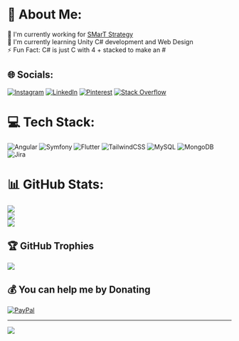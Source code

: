 # 💫 About Me:
💼 I'm currently working for [SMarT Strategy](https://github.com/SMarTStrategy) <br>🌱 I'm currently learning Unity C# development and Web Design<br>⚡ Fun Fact: C# is just C with 4 + stacked to make an #

## 🌐 Socials:
[![Instagram](https://img.shields.io/badge/Instagram-%23E4405F.svg?logo=Instagram&logoColor=white)](https://instagram.com/_simonesechi) [![LinkedIn](https://img.shields.io/badge/LinkedIn-%230077B5.svg?logo=linkedin&logoColor=white)](https://linkedin.com/in/simone-sechi-bg) [![Pinterest](https://img.shields.io/badge/Pinterest-%23E60023.svg?logo=Pinterest&logoColor=white)](https://pinterest.com/zzAIMoo) [![Stack Overflow](https://img.shields.io/badge/-Stackoverflow-FE7A16?logo=stack-overflow&logoColor=white)](https://stackoverflow.com/users/11486454) 

# 💻 Tech Stack:
![Angular](https://img.shields.io/badge/angular-%23DD0031.svg?style=for-the-badge&logo=angular&logoColor=white) ![Symfony](https://img.shields.io/badge/symfony-%23000000.svg?style=for-the-badge&logo=symfony&logoColor=white) ![Flutter](https://img.shields.io/badge/Flutter-%2302569B.svg?style=for-the-badge&logo=Flutter&logoColor=white) ![TailwindCSS](https://img.shields.io/badge/tailwindcss-%2338B2AC.svg?style=for-the-badge&logo=tailwind-css&logoColor=white) ![MySQL](https://img.shields.io/badge/mysql-%2300f.svg?style=for-the-badge&logo=mysql&logoColor=white) ![MongoDB](https://img.shields.io/badge/MongoDB-%234ea94b.svg?style=for-the-badge&logo=mongodb&logoColor=white) ![Jira](https://img.shields.io/badge/jira-%230A0FFF.svg?style=for-the-badge&logo=jira&logoColor=white)

# 📊 GitHub Stats:
![](https://github-readme-stats.vercel.app/api?username=zzAIMoo&theme=shades-of-purple&hide_border=false&include_all_commits=false&count_private=true)<br/>
![](https://github-readme-streak-stats.herokuapp.com/?user=zzAIMoo&theme=shades-of-purple&hide_border=false)<br/>
![](https://github-readme-stats.vercel.app/api/top-langs/?username=zzAIMoo&theme=shades-of-purple&hide_border=false&include_all_commits=false&count_private=true&layout=compact)

## 🏆 GitHub Trophies
![](https://github-profile-trophy.vercel.app/?username=zzAIMoo&theme=tokyonight&no-frame=false&no-bg=false&margin-w=4)


## 💰 You can help me by Donating
[![PayPal](https://img.shields.io/badge/PayPal-00457C?style=for-the-badge&logo=paypal&logoColor=white)](https://paypal.me/ssimonesechii) 

---
[![](https://visitcount.itsvg.in/api?id=zzAIMoo&icon=5&color=6)](https://visitcount.itsvg.in)

  
